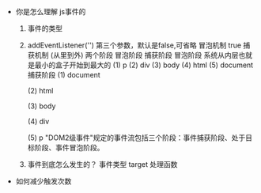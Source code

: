- 你是怎么理解 js事件的
    1. 事件的类型
    2. addEventListener('')
        第三个参数，默认是false,可省略 冒泡机制
        true 捕获机制 (从里到外)
        两个阶段 冒泡阶段 捕获阶段
        冒泡阶段 系统从内层也就是最小的盒子开始到最大的 
        (1) p
        (2) div
        (3) body
        (4) html
        (5) document
        捕获阶段
        (1) document

        (2) html

        (3) body

        (4) div

        (5) p
        "DOM2级事件"规定的事件流包括三个阶段：事件捕获阶段、处于目标阶段、事件冒泡阶段。
    3. 事件到底怎么发生的？
        事件类型 target 处理函数
- 如何减少触发次数